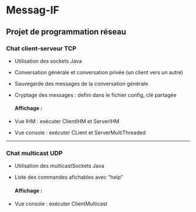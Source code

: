 
# Messag-IF

## Projet de programmation réseau

### Chat client-serveur TCP 

- Utilisation des sockets Java  
- Conversation générale et conversation privée (un client vers un autre)   
- Sauvegarde des messages de la conversation générale   
- Cryptage des messages : defini dans le fichier config, clé partagée   

   #### Affichage :  

- Vue IHM : exécuter ClientIHM et ServerIHM   
- Vue console : exécuter CLient et ServerMultiThreaded
---
### Chat multicast UDP

- Utilisation des multicastSockets Java   
- Liste des commandes afichables avec "help"

   #### Affichage :  
- Vue console : exécuter ClientMulticast
